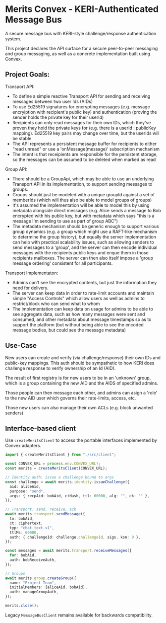 # Merits Convex - KERI-Authenticated Message Bus

A secure message bus with KERI-style challenge/response authentication system.

This project declares the API surface for a secure peer-to-peer messaging and group messaging,
as well as a concrete implementation built using Convex.

## Project Goals:

Transport API:
 * To define a simple reactive Transport API for sending and receiving messages between two user Ids (AIDs)
 * To use Ed25519 signatures for encrypting messages (e.g. message encryiption with recipient's public key) and authentication (proving the sender holds the private key for their userId)
 * Recipients can only read messages for their own IDs, which they've proven they hold the private keys for (e.g. there is a userId : publicKey mapping). Ed25519 key pairs may change over time, but the userIds will be stable
 * The API represents a persistent message buffer for recipients to either "read unread" or use a 'onMessage(message)' subscription mechanism
 * The intent is that receipients are responsible for the persistent storage, so the messages can be assumed to be deleted when marked as read

Group API:
 * There should be a GroupApi, which may be able to use an underlying Transport API in its implementation, to support sending messages to groups. 
 * Groups should just be modeled with a unique groupId against a set of memberIds (which will thus also be able to model groups of groups)
 * It's assumed the implementation will be able to model this by using metadata alongside direct messages (e.g. Alice sends a message to Bob encrypted with his public key, but with metadata which says "this is a message I'm sending to use as part of group ABC")
 * The metadata mechanism should be generic enough to support various group dynamics (e.g. a group which might use a RAFT-like mechanism to determine the group history), but equally the server implementation can help with practical scalability issues, such as allowing senders to send messages to a 'group', and the server can then encode individual messages with the recipients public keys and enque them in those recipients mailboxes. The server can then also itself impose a 'group message ordering' consistent for all participants.
 

Transport Implementaton:
 * Admins can't see the encrypted contents, but just the information they need for delivery.
 * The server can keep data in order to rate-limit accounts and maintain simple "Access Controls" which allow users as well as admins to restrict/block who can send what to whom
 * The implementation can keep data on usage for admins to be able to see aggregate data, such as how many messages were sent and consumed, and other metadata about message timestamps so as to support the platform (but without being able to see the encoded message bodies, but could see the message metadata)
 
 ## Use-Case

 New users can create and verify (via challenge/response) their own IDs and public-key mappings.
 This auth should be sympathetic to how KERI does challenge response to verify ownership of an Id (AID).

 The result of first registry is for new users to be in an 'unknown' group, which is a group containing the new AID and the AIDS of specified admins.

 Those people can then message each other, and admins can asign a 'role' to the new AID user which governs their rate-limits, access, etc.

 Those new users can also manage their own ACLs (e.g. block unwanted senders)


## Interface-based client

Use `createMeritsClient` to access the portable interfaces implemented by Convex adapters.

```ts
import { createMeritsClient } from "./src/client";

const CONVEX_URL = process.env.CONVEX_URL!;
const merits = createMeritsClient(CONVEX_URL);

// Identity auth: issue a challenge bound to args
const challenge = await merits.identity.issueChallenge({
  aid: aliceAid,
  purpose: "send",
  args: { recpAid: bobAid, ctHash, ttl: 60000, alg: "", ek: "" },
});

// Transport: send, receive, ack
await merits.transport.sendMessage({
  to: bobAid,
  ct: ciphertext,
  typ: "chat.text.v1",
  ttlMs: 60000,
  auth: { challengeId: challenge.challengeId, sigs, ksn: 0 },
});

const messages = await merits.transport.receiveMessages({
  for: bobAid,
  auth: bobReceiveAuth,
});

// Groups
await merits.group.createGroup({
  name: "Project Team",
  initialMembers: [aliceAid, bobAid],
  auth: manageGroupAuth,
});

merits.close();
```

Legacy `MessageBusClient` remains available for backwards compatibility.

